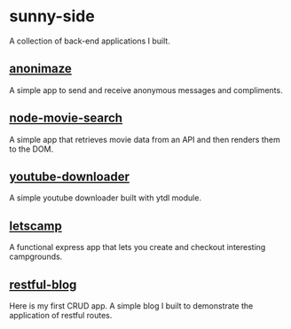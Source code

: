 # sunny-side
A collection of back-end applications I built.

## [anonimaze](https://github.com/fanifrancs/anonimaze)
A simple app to send and receive anonymous messages and compliments.

## [node-movie-search](https://github.com/fanifrancs/node-movie-search)
A simple app that retrieves movie data from an API and then renders them to the DOM.

## [youtube-downloader](https://github.com/fanifrancs/youtube-downloader)
A simple youtube downloader built with ytdl module.

## [letscamp](https://github.com/fanifrancs/letscamp)
A functional express app that lets you create and checkout interesting campgrounds.

## [restful-blog](https://github.com/fanifrancs/restful-blog)
Here is my first CRUD app. A simple blog I built to demonstrate the application of restful routes.
